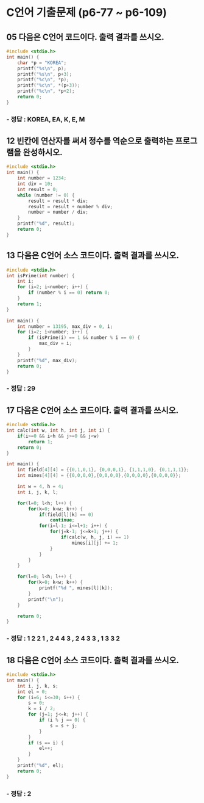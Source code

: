 # C언어 기출문제 (p6-77 ~ p6-109)

## 05 다음은 C언어 코드이다. 출력 결과를 쓰시오.

```c
#include <stdio.h>
int main() {
    char *p = "KOREA";
    printf("%s\n", p); 
    printf("%s\n", p+3);
    printf("%c\n", *p);
    printf("%c\n", *(p+3));
    printf("%c\n", *p+2);
    return 0;
}
```
### - 정답 : KOREA, EA, K, E, M

## 12 빈칸에 연산자를 써서 정수를 역순으로 출력하는 프로그램을 완성하시오.
```c
#include <stdio.h>
int main() {
    int number = 1234;
    int div = 10;
    int result = 0;
    while (number != 0) {
        result = result * div;
        result = result + number % div;
        number = number / div;
    }
    printf("%d", result);
    return 0;
}
```

## 13 다음은 C언어 소스 코드이다. 출력 결과를 쓰시오.
```c
#include <stdio.h>
int isPrime(int number) {
    int i;
    for (i=2; i<number; i++) {
        if (number % i == 0) return 0;
    }
    return 1;
}

int main() {
    int number = 13195, max_div = 0, i;
    for (i=2; i<number; i++) {
        if (isPrime(i) == 1 && number % i == 0) {
            max_div = i;
        }
    }
    printf("%d", max_div);
    return 0;
}
```
### - 정답 : 29

## 17 다음은 C언어 소스 코드이다. 출력 결과를 쓰시오.
```c
#include <stdio.h>
int calc(int w, int h, int j, int i) {
    if(i>=0 && i<h && j>=0 && j<w)
        return 1;
    return 0;
}

int main() {
    int field[4][4] = {{0,1,0,1}, {0,0,0,1}, {1,1,1,0}, {0,1,1,1}};
    int mines[4][4] = {{0,0,0,0},{0,0,0,0},{0,0,0,0},{0,0,0,0}};

    int w = 4, h = 4;
    int i, j, k, l;

    for(l=0; l<h; l++) {
        for(k=0; k<w; k++) {
            if(field[l][k] == 0)
                continue;
            for(i=l-1; i<=l+1; i++) {
                for(j=k-1; j<=k+1; j++) {
                    if(calc(w, h, j, i) == 1)
                        mines[i][j] += 1;
                }
            }
        }
    }

    for(l=0; l<h; l++) {
        for(k=0; k<w; k++) {
            printf("%d ", mines[l][k]);
        }
        printf("\n");
    }

    return 0;
}
```
### - 정답 : 1 2 2 1 , 2 4 4 3 , 2 4 3 3 , 1 3 3 2 

## 18 다음은 C언어 소스 코드이다. 출력 결과를 쓰시오.
```c
#include <stdio.h>
int main() {
    int i, j, k, s;
    int el = 0;
    for (i=6; i<=30; i++) {
        s = 0;
        k = i / 2;
        for (j=1; j<=k; j++) {
            if (i % j == 0) {
                s = s + j;
            }
        }
        if (s == i) {
            el++;
        }
    }
    printf("%d", el);
    return 0;
}
```
### - 정답 : 2








